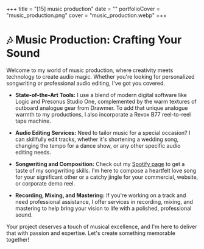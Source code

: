 +++
title = "[15] music production"
date = ""
portfolioCover = "music_production.png"
cover = "music_production.webp"
+++
# 🎶 Music Production: Crafting Your Sound

Welcome to my world of music production, where creativity meets technology to create audio magic. Whether you're looking for personalized songwriting or professional audio editing, I've got you covered.

- **State-of-the-Art Tools:** I use a blend of modern digital software like Logic and Presonus Studio One, complemented by the warm textures of outboard analogue gear from Drawmer. To add that unique analogue warmth to my productions, I also incorporate a Revox B77 reel-to-reel tape machine.

- **Audio Editing Services:** Need to tailor music for a special occasion? I can skillfully edit tracks, whether it's shortening a wedding song, changing the tempo for a dance show, or any other specific audio editing needs.

- **Songwriting and Composition:** Check out my [Spotify page](https://open.spotify.com/artist/7p8ZFrIP8J9KvebUcXmMqf) to get a taste of my songwriting skills. I'm here to compose a heartfelt love song for your significant other or a catchy jingle for your commercial, website, or corporate demo reel.

- **Recording, Mixing, and Mastering:** If you're working on a track and need professional assistance, I offer services in recording, mixing, and mastering to help bring your vision to life with a polished, professional sound.

Your project deserves a touch of musical excellence, and I'm here to deliver that with passion and expertise. Let's create something memorable together!